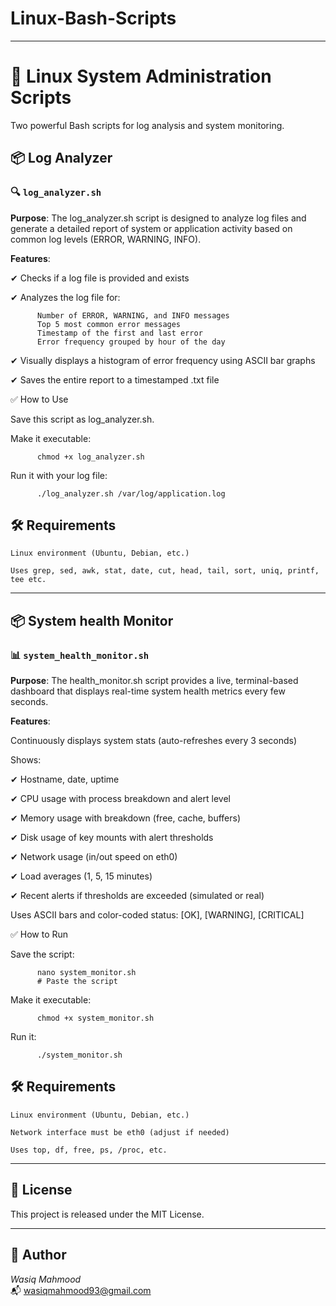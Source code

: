 # Linux-Bash-Scripts

---

# 🐧 Linux System Administration Scripts

Two powerful Bash scripts for log analysis and system monitoring.

## 📦 Log Analyzer 

### 🔍 `log_analyzer.sh` 

**Purpose**: The log_analyzer.sh script is designed to analyze log files and generate a detailed report of system or application activity based on common log levels (ERROR, WARNING, INFO).  

**Features**:

✔ Checks if a log file is provided and exists

✔ Analyzes the log file for:

          Number of ERROR, WARNING, and INFO messages    
          Top 5 most common error messages       
          Timestamp of the first and last error        
          Error frequency grouped by hour of the day        

✔ Visually displays a histogram of error frequency using ASCII bar graphs

✔ Saves the entire report to a timestamped .txt file 

✅ How to Use

Save this script as log_analyzer.sh.    

Make it executable:
          
          chmod +x log_analyzer.sh    

Run it with your log file:

          ./log_analyzer.sh /var/log/application.log    

## 🛠️ Requirements

    Linux environment (Ubuntu, Debian, etc.)

    Uses grep, sed, awk, stat, date, cut, head, tail, sort, uniq, printf, tee etc.


---

## 📦 System health Monitor

### 📊 `system_health_monitor.sh`  

**Purpose**: The health_monitor.sh script provides a live, terminal-based dashboard that displays real-time system health metrics every few seconds.

**Features**:

Continuously displays system stats (auto-refreshes every 3 seconds)

Shows:

✔  Hostname, date, uptime

✔  CPU usage with process breakdown and alert level

✔  Memory usage with breakdown (free, cache, buffers)

✔  Disk usage of key mounts with alert thresholds

✔  Network usage (in/out speed on eth0)

✔  Load averages (1, 5, 15 minutes)

✔ Recent alerts if thresholds are exceeded (simulated or real)

Uses ASCII bars and color-coded status: [OK], [WARNING], [CRITICAL] 

✅ How to Run

Save the script:          

          nano system_monitor.sh
          # Paste the script

Make it executable:          

          chmod +x system_monitor.sh

Run it:          

          ./system_monitor.sh

## 🛠️ Requirements

    Linux environment (Ubuntu, Debian, etc.)

    Network interface must be eth0 (adjust if needed)

    Uses top, df, free, ps, /proc, etc.

---

## 📄 License

This project is released under the MIT License.

---

## 👤 Author

*Wasiq Mahmood*  
📬 wasiqmahmood93@gmail.com
